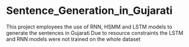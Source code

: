 # Sentence_Generation_in_Gujarati
This project employees the use of RNN, HSMM and LSTM models to generate the sentences in Gujarati
Due to resource constraints the LSTM and RNN models were not trained on the whole dataset 
